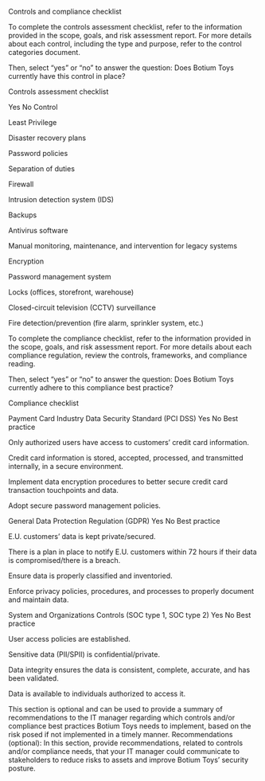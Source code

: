 Controls and compliance checklist

To complete the controls assessment checklist, refer to the information provided in the scope, goals, and risk assessment report. For more details about each control, including the type and purpose, refer to the control categories document.

Then, select “yes” or “no” to answer the question: Does Botium Toys currently have this control in place? 


Controls assessment checklist

  Yes
    No
Control




Least Privilege




Disaster recovery plans




Password policies




Separation of duties




Firewall




Intrusion detection system (IDS)




Backups




Antivirus software




Manual monitoring, maintenance, and intervention for legacy systems




Encryption




Password management system




Locks (offices, storefront, warehouse)




Closed-circuit television (CCTV) surveillance




Fire detection/prevention (fire alarm, sprinkler system, etc.)




To complete the compliance checklist, refer to the information provided in the scope, goals, and risk assessment report. For more details about each compliance regulation, review the controls, frameworks, and compliance reading.

Then, select “yes” or “no” to answer the question: Does Botium Toys currently adhere to this compliance best practice?

Compliance checklist

Payment Card Industry Data Security Standard (PCI DSS)
Yes
    No
Best practice




Only authorized users have access to customers’ credit card information. 




Credit card information is stored, accepted, processed, and transmitted internally, in a secure environment.




Implement data encryption procedures to better secure credit card transaction touchpoints and data. 




Adopt secure password management policies.



General Data Protection Regulation (GDPR)
Yes
    No
Best practice




E.U. customers’ data is kept private/secured.




There is a plan in place to notify E.U. customers within 72 hours if their data is compromised/there is a breach.




Ensure data is properly classified and inventoried.




Enforce privacy policies, procedures, and processes to properly document and maintain data.



System and Organizations Controls (SOC type 1, SOC type 2) 
Yes
    No
Best practice




User access policies are established.




Sensitive data (PII/SPII) is confidential/private.




Data integrity ensures the data is consistent, complete, accurate, and has been validated.




Data is available to individuals authorized to access it.



This section is optional and can be used to provide a summary of recommendations to the IT manager regarding which controls and/or compliance best practices Botium Toys needs to implement, based on the risk posed if not implemented in a timely manner.
Recommendations (optional): In this section, provide recommendations, related to controls and/or compliance needs, that your IT manager could communicate to stakeholders to reduce risks to assets and improve Botium Toys’ security posture.

